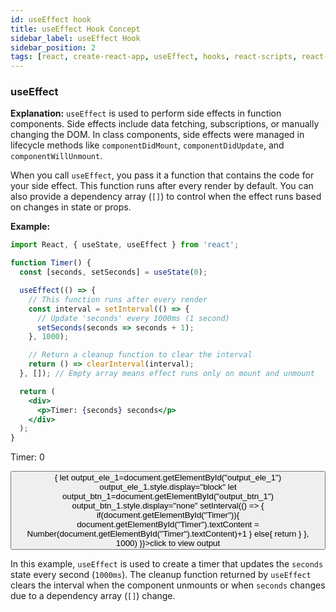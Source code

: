 ```yaml
---
id: useEffect hook
title: useEffect Hook Concept
sidebar_label: useEffect Hook
sidebar_position: 2
tags: [react, create-react-app, useEffect, hooks, react-scripts, react-dom, react-app]
---
```


### useEffect

**Explanation:**
`useEffect` is used to perform side effects in function components. Side effects include data fetching, subscriptions, or manually changing the DOM. In class components, side effects were managed in lifecycle methods like `componentDidMount`, `componentDidUpdate`, and `componentWillUnmount`.

When you call `useEffect`, you pass it a function that contains the code for your side effect. This function runs after every render by default. You can also provide a dependency array (`[]`) to control when the effect runs based on changes in state or props.

**Example:**
```jsx
import React, { useState, useEffect } from 'react';

function Timer() {
  const [seconds, setSeconds] = useState(0);

  useEffect(() => {
    // This function runs after every render
    const interval = setInterval(() => {
      // Update 'seconds' every 1000ms (1 second)
      setSeconds(seconds => seconds + 1);
    }, 1000);

    // Return a cleanup function to clear the interval
    return () => clearInterval(interval);
  }, []); // Empty array means effect runs only on mount and unmount

  return (
    <div>
      <p>Timer: {seconds} seconds</p>
    </div>
  );
}
```

<BrowserWindow>
    <div id="output_ele_1" style={{display:"none"}}>
       <p>Timer: <span id="Timer" >0</span></p>
    </div>
    <button id="output_btn_1" onClick={()=>{
        let output_ele_1=document.getElementById("output_ele_1")
        output_ele_1.style.display="block"
        let output_btn_1=document.getElementById("output_btn_1")
        output_btn_1.style.display="none"
        setInterval(() => { 
                if(document.getElementById("Timer")){
                document.getElementById("Timer").textContent = Number(document.getElementById("Timer").textContent)+1 
                }
                else{
                  return 
                }
            }, 1000) 
    }}>click to view output</button>
</BrowserWindow>

In this example, `useEffect` is used to create a timer that updates the `seconds` state every second (`1000ms`). The cleanup function returned by `useEffect` clears the interval when the component unmounts or when `seconds` changes due to a dependency array (`[]`) change.
